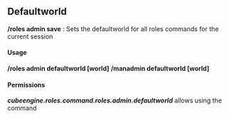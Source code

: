 ## Defaultworld ##
**/roles admin save** : Sets the defaultworld for all roles commands for the current session

#### Usage ####
**/roles admin defaultworld [world]**
**/manadmin defaultworld [world]**

#### Permissions ####
***cubeengine.roles.command.roles.admin.defaultworld*** allows using the command
